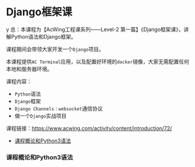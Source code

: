 # Django框架课

y 总：本课程为【AcWing工程课系列——Level-2 第一篇】《Django框架课》，讲解Python语法和Django框架。

课程期间会带领大家开发一个`Django`项目。

本课程提供`AC Terminal`应用，以及配置好环境的`docker`镜像，大家无需配置任何本地和服务器环境。

课程内容：
- `Python`语法
- `Django`框架
- `Django Channels：websocket`通信协议
- 做一个`Django`实战项目

课程链接：https://www.acwing.com/activity/content/introduction/72/

<!-- @import "[TOC]" {cmd="toc" depthFrom=3 depthTo=6 orderedList=false} -->

<!-- code_chunk_output -->

- [课程概论和Python3语法](#课程概论和python3语法)

<!-- /code_chunk_output -->

### 课程概论和Python3语法
